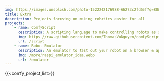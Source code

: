 ```yaml
---
img: https://images.unsplash.com/photo-1522202176988-66273c2fd55f?q=80&w=2865&auto=format&fit=crop&ixlib=rb-4.0.3&ixid=M3wxMjA3fDB8MHxwaG90by1wYWdlfHx8fGVufDB8fHx8fA%3D%3D?ixlib=rb-4.0.3&ixid=MnwxMjA3fDB8MHxwaG90by1wYWdlfHx8fGVufDB8fHx8&auto=format&fit=crop&w=2830&q=80&blend=10512F&blend-mode=multiply
title: Extra
description: Projects focusing on making robotics easier for all
projects:
    - name: ComfyScript
      description: A scripting language to make controlling robots as simple as spoken English
      img: https://raw.githubusercontent.com/ThomasVuNguyen/comfyScript/main/assets/icon.png
      url: /script
    - name: Robot Emulator
      description: An emulator to test out your robot on a browser & app
      img: /more/raspi_emulator_idea.webp
      url: /emulator
---
```

{{<comfy_project_list>}}